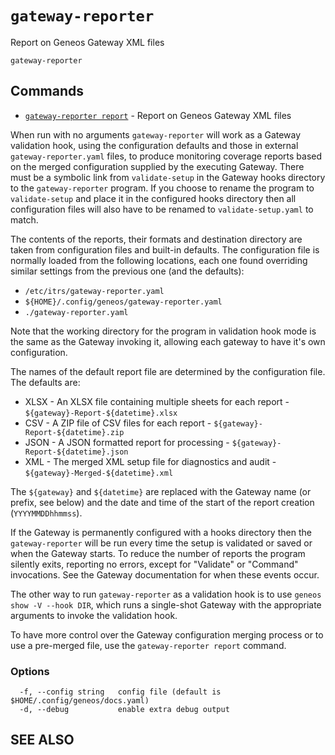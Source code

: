 # `gateway-reporter`

Report on Geneos Gateway XML files

```text
gateway-reporter
```

## Commands

* [`gateway-reporter report`](gateway-reporter_report.md)	 - Report on Geneos Gateway XML files

When run with no arguments `gateway-reporter` will work as a Gateway validation hook, using the configuration defaults and those in external `gateway-reporter.yaml` files, to produce monitoring coverage reports based on the merged configuration supplied by the executing Gateway. There must be a symbolic link from `validate-setup` in the Gateway hooks directory to the `gateway-reporter` program. If you choose to rename the program to `validate-setup` and place it in the configured hooks directory then all configuration files will also have to be renamed to `validate-setup.yaml` to match.

The contents of the reports, their formats and destination directory are taken from configuration files and built-in defaults. The configuration file is normally loaded from the following locations, each one found overriding similar settings from the previous one (and the defaults):

* `/etc/itrs/gateway-reporter.yaml`
* `${HOME}/.config/geneos/gateway-reporter.yaml`
* `./gateway-reporter.yaml`

Note that the working directory for the program in validation hook mode is the same as the Gateway invoking it, allowing each gateway to have it's own configuration.

The names of the default report file are determined by the configuration file. The defaults are:

* XLSX - An XLSX file containing multiple sheets for each report - `${gateway}-Report-${datetime}.xlsx`
* CSV - A ZIP file of CSV files for each report - `${gateway}-Report-${datetime}.zip`
* JSON - A JSON formatted report for processing - `${gateway}-Report-${datetime}.json`
* XML - The merged XML setup file for diagnostics and audit - `${gateway}-Merged-${datetime}.xml`

The `${gateway}` and `${datetime}` are replaced with the Gateway name (or prefix, see below) and the date and time of the start of the report creation (`YYYYMMDDhhmmss`).


If the Gateway is permanently configured with a hooks directory then the `gateway-reporter` will be run every time the setup is validated or saved or when the Gateway starts. To reduce the number of reports the program silently exits, reporting no errors, except for "Validate" or "Command" invocations. See the Gateway documentation for when these events occur.

The other way to run `gateway-reporter` as a validation hook is to use `geneos show -V --hook DIR`, which runs a single-shot Gateway with the appropriate arguments to invoke the validation hook.

To have more control over the Gateway configuration merging process or to use a pre-merged file, use the `gateway-reporter report` command.

### Options

```text
  -f, --config string   config file (default is $HOME/.config/geneos/docs.yaml)
  -d, --debug           enable extra debug output
```

## SEE ALSO

